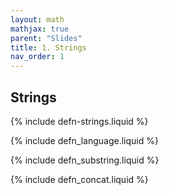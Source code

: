 ```yaml
---
layout: math
mathjax: true
parent: "Slides"
title: 1. Strings
nav_order: 1
---
```


## Strings

{% include defn-strings.liquid %}

{% include defn_language.liquid %}

{% include defn_substring.liquid %}

{% include defn_concat.liquid %}